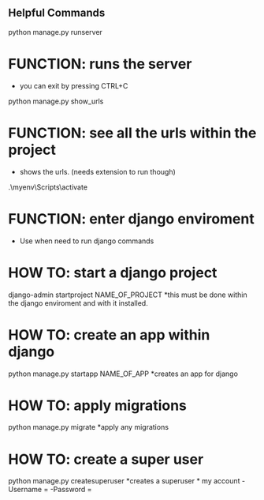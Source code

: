 ## Helpful Commands ## 

python manage.py runserver
#   FUNCTION: runs the server 
-   you can exit by pressing CTRL+C 


python manage.py show_urls
#   FUNCTION: see all the urls within the project
-   shows the urls. (needs extension to run though)

.\myenv\Scripts\activate
#   FUNCTION: enter django enviroment 
-   Use when need to run django commands





# HOW TO: start a django project
django-admin startproject NAME_OF_PROJECT
    *this must be done within the django enviroment and with it installed. 

# HOW TO: create an app within django
python manage.py startapp NAME_OF_APP
    *creates an app for django

# HOW TO: apply migrations 
python manage.py migrate
    *apply any migrations 

# HOW TO: create a super user 
python manage.py createsuperuser
    *creates a superuser
    * my account
    -Username = 
    -Password = 

